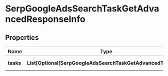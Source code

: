# SerpGoogleAdsSearchTaskGetAdvancedResponseInfo


## Properties

| Name | Type | Description | Notes |
|------------ | ------------- | ------------- | -------------|
**tasks** | **List[Optional[SerpGoogleAdsSearchTaskGetAdvancedTaskInfo]]** | array of tasks |[optional]|